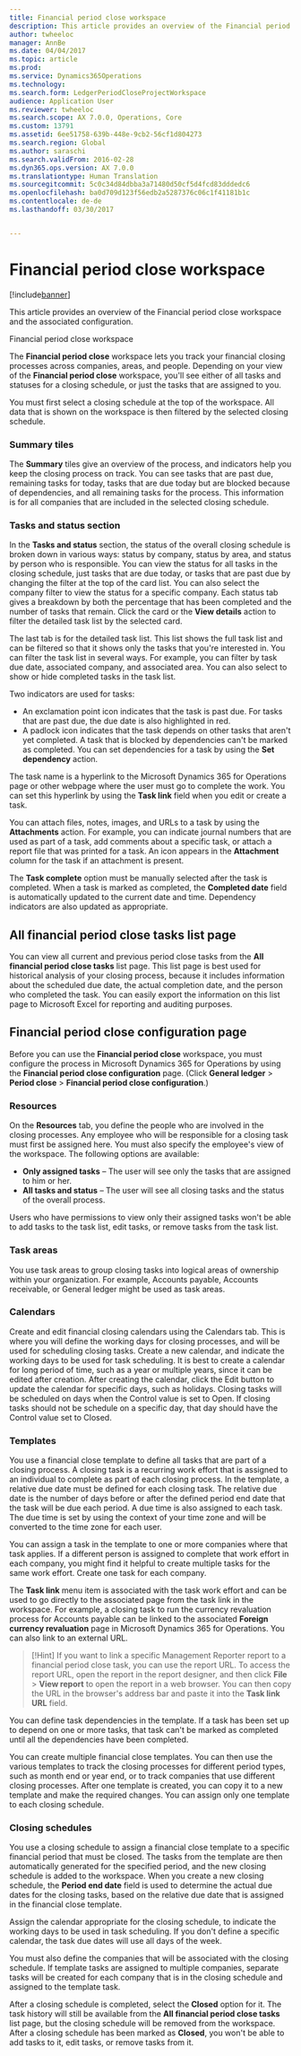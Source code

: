 ```yaml
---
title: Financial period close workspace
description: This article provides an overview of the Financial period close workspace and the associated configuration.
author: twheeloc
manager: AnnBe
ms.date: 04/04/2017
ms.topic: article
ms.prod: 
ms.service: Dynamics365Operations
ms.technology: 
ms.search.form: LedgerPeriodCloseProjectWorkspace
audience: Application User
ms.reviewer: twheeloc
ms.search.scope: AX 7.0.0, Operations, Core
ms.custom: 13791
ms.assetid: 6ee51758-639b-448e-9cb2-56cf1d804273
ms.search.region: Global
ms.author: saraschi
ms.search.validFrom: 2016-02-28
ms.dyn365.ops.version: AX 7.0.0
ms.translationtype: Human Translation
ms.sourcegitcommit: 5c0c34d84dbba3a71480d50cf5d4fcd83dddedc6
ms.openlocfilehash: ba0d709d123f56edb2a5287376c06c1f41181b1c
ms.contentlocale: de-de
ms.lasthandoff: 03/30/2017


---
```


# <a name="financial-period-close-workspace"></a>Financial period close workspace

[!include[banner](../includes/banner.md)]


This article provides an overview of the Financial period close workspace and the associated configuration.

Financial period close workspace

The **Financial period close** workspace lets you track your financial closing processes across companies, areas, and people. Depending on your view of the **Financial period close** workspace, you'll see either of all tasks and statuses for a closing schedule, or just the tasks that are assigned to you. 

You must first select a closing schedule at the top of the workspace. All data that is shown on the workspace is then filtered by the selected closing schedule.

### <a name="summary-tiles"></a>Summary tiles

The **Summary** tiles give an overview of the process, and indicators help you keep the closing process on track. You can see tasks that are past due, remaining tasks for today, tasks that are due today but are blocked because of dependencies, and all remaining tasks for the process. This information is for all companies that are included in the selected closing schedule.

### <a name="tasks-and-status-section"></a>Tasks and status section

In the **Tasks and status** section, the status of the overall closing schedule is broken down in various ways: status by company, status by area, and status by person who is responsible. You can view the status for all tasks in the closing schedule, just tasks that are due today, or tasks that are past due by changing the filter at the top of the card list. You can also select the company filter to view the status for a specific company. Each status tab gives a breakdown by both the percentage that has been completed and the number of tasks that remain. Click the card or the **View details** action to filter the detailed task list by the selected card. 

The last tab is for the detailed task list. This list shows the full task list and can be filtered so that it shows only the tasks that you're interested in. You can filter the task list in several ways. For example, you can filter by task due date, associated company, and associated area. You can also select to show or hide completed tasks in the task list. 

Two indicators are used for tasks:

-   An exclamation point icon indicates that the task is past due. For tasks that are past due, the due date is also highlighted in red.
-   A padlock icon indicates that the task depends on other tasks that aren't yet completed. A task that is blocked by dependencies can't be marked as completed. You can set dependencies for a task by using the **Set dependency** action.

The task name is a hyperlink to the Microsoft Dynamics 365 for Operations page or other webpage where the user must go to complete the work. You can set this hyperlink by using the **Task link** field when you edit or create a task. 

You can attach files, notes, images, and URLs to a task by using the **Attachments** action. For example, you can indicate journal numbers that are used as part of a task, add comments about a specific task, or attach a report file that was printed for a task. An icon appears in the **Attachment** column for the task if an attachment is present. 

The **Task complete** option must be manually selected after the task is completed. When a task is marked as completed, the **Completed date** field is automatically updated to the current date and time. Dependency indicators are also updated as appropriate.

## <a name="all-financial-period-close-tasks-list-page"></a>All financial period close tasks list page
You can view all current and previous period close tasks from the **All financial period close tasks** list page. This list page is best used for historical analysis of your closing process, because it includes information about the scheduled due date, the actual completion date, and the person who completed the task. You can easily export the information on this list page to Microsoft Excel for reporting and auditing purposes.

## <a name="financial-period-close-configuration-page"></a>Financial period close configuration page
Before you can use the **Financial period close** workspace, you must configure the process in Microsoft Dynamics 365 for Operations by using the **Financial period close configuration** page. (Click **General ledger** &gt; **Period close** &gt; **Financial period close configuration**.)

### <a name="resources"></a>Resources

On the **Resources** tab, you define the people who are involved in the closing processes. Any employee who will be responsible for a closing task must first be assigned here. You must also specify the employee's view of the workspace. The following options are available:

-   **Only assigned tasks** – The user will see only the tasks that are assigned to him or her.
-   **All tasks and status** – The user will see all closing tasks and the status of the overall process.

Users who have permissions to view only their assigned tasks won't be able to add tasks to the task list, edit tasks, or remove tasks from the task list.

### <a name="task-areas"></a>Task areas

You use task areas to group closing tasks into logical areas of ownership within your organization. For example, Accounts payable, Accounts receivable, or General ledger might be used as task areas.

### <a name="calendars"></a>Calendars

Create and edit financial closing calendars using the Calendars tab.  This is where you will define the working days for closing processes, and will be used for scheduling closing tasks.  Create a new calendar, and indicate the working days to be used for task scheduling.  It is best to create a calendar for long period of time, such as a year or multiple years, since it can be edited after creation.  After creating the calendar, click the Edit button to update the calendar for specific days, such as holidays.  Closing tasks will be scheduled on days when the Control value is set to Open.  If closing tasks should not be schedule on a specific day, that day should have the Control value set to Closed.

### <a name="templates"></a>Templates

You use a financial close template to define all tasks that are part of a closing process. A closing task is a recurring work effort that is assigned to an individual to complete as part of each closing process. In the template, a relative due date must be defined for each closing task. The relative due date is the number of days before or after the defined period end date that the task will be due each period. A due time is also assigned to each task. The due time is set by using the context of your time zone and will be converted to the time zone for each user. 

You can assign a task in the template to one or more companies where that task applies. If a different person is assigned to complete that work effort in each company, you might find it helpful to create multiple tasks for the same work effort. Create one task for each company. 

The **Task link** menu item is associated with the task work effort and can be used to go directly to the associated page from the task link in the workspace. For example, a closing task to run the currency revaluation process for Accounts payable can be linked to the associated **Foreign currency revaluation** page in Microsoft Dynamics 365 for Operations. You can also link to an external URL. 

> [!Hint] If you want to link a specific Management Reporter report to a financial period close task, you can use the report URL. To access the report URL, open the report in the report designer, and then click **File** &gt; **View report** to open the report in a web browser. You can then copy the URL in the browser's address bar and paste it into the **Task link** **URL** field. 

You can define task dependencies in the template. If a task has been set up to depend on one or more tasks, that task can't be marked as completed until all the dependencies have been completed. 

You can create multiple financial close templates. You can then use the various templates to track the closing processes for different period types, such as month end or year end, or to track companies that use different closing processes. After one template is created, you can copy it to a new template and make the required changes. You can assign only one template to each closing schedule.

### <a name="closing-schedules"></a>Closing schedules

You use a closing schedule to assign a financial close template to a specific financial period that must be closed. The tasks from the template are then automatically generated for the specified period, and the new closing schedule is added to the workspace. When you create a new closing schedule, the **Period end date** field is used to determine the actual due dates for the closing tasks, based on the relative due date that is assigned in the financial close template. 

Assign the calendar appropriate for the closing schedule, to indicate the working days to be used in task scheduling. If you don't define a specific calendar, the task due dates will use all days of the week. 

You must also define the companies that will be associated with the closing schedule. If template tasks are assigned to multiple companies, separate tasks will be created for each company that is in the closing schedule and assigned to the template task. 

After a closing schedule is completed, select the **Closed** option for it. The task history will still be available from the **All financial period close tasks** list page, but the closing schedule will be removed from the workspace. After a closing schedule has been marked as **Closed**, you won't be able to add tasks to it, edit tasks, or remove tasks from it.




